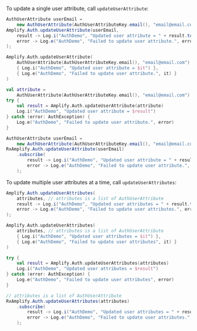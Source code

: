 To update a single user attribute, call `updateUserAttribute`:

<amplify-block-switcher>
<amplify-block name="Java">

```java
AuthUserAttribute userEmail =
    new AuthUserAttribute(AuthUserAttributeKey.email(), "email@email.com");
Amplify.Auth.updateUserAttribute(userEmail,
    result -> Log.i("AuthDemo", "Updated user attribute = " + result.toString()),
    error -> Log.e("AuthDemo", "Failed to update user attribute.", error)
);
```

</amplify-block>
<amplify-block name="Kotlin - Callbacks">

```kotlin
Amplify.Auth.updateUserAttribute(
    AuthUserAttribute(AuthUserAttributeKey.email(), "email@email.com"),
    { Log.i("AuthDemo", "Updated user attribute = $it") },
    { Log.e("AuthDemo", "Failed to update user attribute.", it) }
)
```

</amplify-block>
<amplify-block name="Kotlin - Coroutines (Beta)">

```kotlin
val attribute =
    AuthUserAttribute(AuthUserAttributeKey.email(), "email@email.com")
try {
    val result = Amplify.Auth.updateUserAttribute(attribute)
    Log.i("AuthDemo", "Updated user attribute = $result")
} catch (error: AuthException) {
    Log.e("AuthDemo", "Failed to update user attribute.", error)
}
```

</amplify-block>
<amplify-block name="RxJava">

```java
AuthUserAttribute userEmail =
    new AuthUserAttribute(AuthUserAttributeKey.email(), "email@email.com");
RxAmplify.Auth.updateUserAttribute(userEmail)
    .subscribe(
        result -> Log.i("AuthDemo", "Updated user attribute = " + result.toString()),
        error -> Log.e("AuthDemo", "Failed to update user attribute.", error)
    );
```

</amplify-block>
</amplify-block-switcher>

To update multiple user attributes at a time, call `updateUserAttributes`:

<amplify-block-switcher>
<amplify-block name="Java">

```java
Amplify.Auth.updateUserAttributes(
    attributes, // attributes is a list of AuthUserAttribute
    result -> Log.i("AuthDemo", "Updated user attributes = " + result.toString()),
    error -> Log.e("AuthDemo", "Failed to update user attributes.", error)
);
```

</amplify-block>
<amplify-block name="Kotlin - Callbacks">

```kotlin
Amplify.Auth.updateUserAttributes(
    attributes, // attributes is a list of AuthUserAttribute
    { Log.i("AuthDemo", "Updated user attributes = $it") },
    { Log.e("AuthDemo", "Failed to update user attributes", it) }
)
```

</amplify-block>
<amplify-block name="Kotlin - Coroutines">

```kotlin
try {
    val result = Amplify.Auth.updateUserAttributes(attributes)
    Log.i("AuthDemo", "Updated user attributes = $result")
} catch (error: AuthException) {
    Log.e("AuthDemo", "Failed to update user attributes", error)
}
```

</amplify-block>
<amplify-block name="RxJava">

```java
// attributes is a list of AuthUserAttribute
RxAmplify.Auth.updateUserAttributes(attributes)
    .subscribe(
        result -> Log.i("AuthDemo", "Updated user attributes = " + result.toString()),
        error -> Log.e("AuthDemo", "Failed to update user attributes.", error)
    );
```

</amplify-block>
</amplify-block-switcher>
